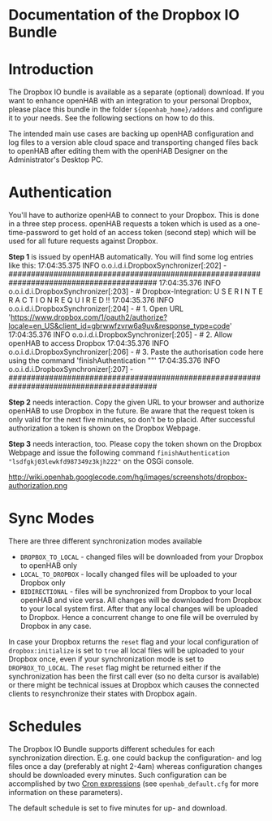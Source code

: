 # Documentation of the Dropbox IO Bundle

# Introduction

The Dropbox IO bundle is available as a separate (optional) download.
If you want to enhance openHAB with an integration to your personal Dropbox, please place this bundle in the folder `${openhab_home}/addons` and configure it to your needs. See the following sections on how to do this.

The intended main use cases are backing up openHAB configuration and log files to a version able cloud space and transporting changed files back to openHAB after editing them with the openHAB Designer on the Administrator's Desktop PC.


# Authentication

You'll have to authorize openHAB to connect to your Dropbox. This is done in a three step process. openHAB requests a token which is used as a one-time-password to get hold of an access token (second step) which will be used for all future requests against Dropbox.

**Step 1** is issued by openHAB automatically. You will find some log entries like this:
    17:04:35.375 INFO  o.o.i.d.i.DropboxSynchronizer[:202] - #########################################################################################
    17:04:35.376 INFO  o.o.i.d.i.DropboxSynchronizer[:203] - # Dropbox-Integration: U S E R   I N T E R A C T I O N   R E Q U I R E D !!
    17:04:35.376 INFO  o.o.i.d.i.DropboxSynchronizer[:204] - # 1. Open URL 'https://www.dropbox.com/1/oauth2/authorize?locale=en_US&client_id=gbrwwfzvrw6a9uv&response_type=code'
    17:04:35.376 INFO  o.o.i.d.i.DropboxSynchronizer[:205] - # 2. Allow openHAB to access Dropbox
    17:04:35.376 INFO  o.o.i.d.i.DropboxSynchronizer[:206] - # 3. Paste the authorisation code here using the command 'finishAuthentication "<token>"'
    17:04:35.376 INFO  o.o.i.d.i.DropboxSynchronizer[:207] - #########################################################################################

**Step 2** needs interaction. Copy the given URL to your browser and authorize openHAB to use Dropbox in the future. Be aware that the request token is only valid for the next five minutes, so don't be to placid. After successful authorization a token is shown on the Dropbox Webpage.

**Step 3** needs interaction, too. Please copy the token shown on the Dropbox Webpage and issue the following command `finishAuthentication "lsdfgkj03lewkfd987349z3kjh222"` on the OSGi console.

http://wiki.openhab.googlecode.com/hg/images/screenshots/dropbox-authorization.png


# Sync Modes

There are three different synchronization modes available

- `DROPBOX_TO_LOCAL` - changed files will be downloaded from your Dropbox to openHAB only
- `LOCAL_TO_DROPBOX` - locally changed files will be uploaded to your Dropbox only
- `BIDIRECTIONAL` - files will be synchronized from Dropbox to your local openHAB and vice versa. All changes will be downloaded from Dropbox to your local system first. After that any local changes will be uploaded to Dropbox. Hence a concurrent change to one file will be overruled by Dropbox in any case.

In case your Dropbox returns the `reset` flag and your local configuration of `dropbox:initialize` is set to `true` all local files will be uploaded to your Dropbox once, even if your synchronization mode is set to `DROPBOX_TO_LOCAL`. The `reset` flag might be returned either if the synchronization has been the first call ever (so no delta cursor is available) or there might be technical issues at Dropbox which causes the connected clients to resynchronize their states with Dropbox again.


# Schedules

The Dropbox IO Bundle supports different schedules for each synchronization direction. E.g. one could backup the configuration- and log files once a day (preferably at night 2-4am) whereas configuration changes should be downloaded every minutes. Such configuration can be accomplished by two [Cron expressions](http://quartz-scheduler.org/documentation/quartz-2.1.x/tutorials/tutorial-lesson-06) (see `openhab_default.cfg` for more information on these parameters).

The default schedule is set to five minutes for up- and download.